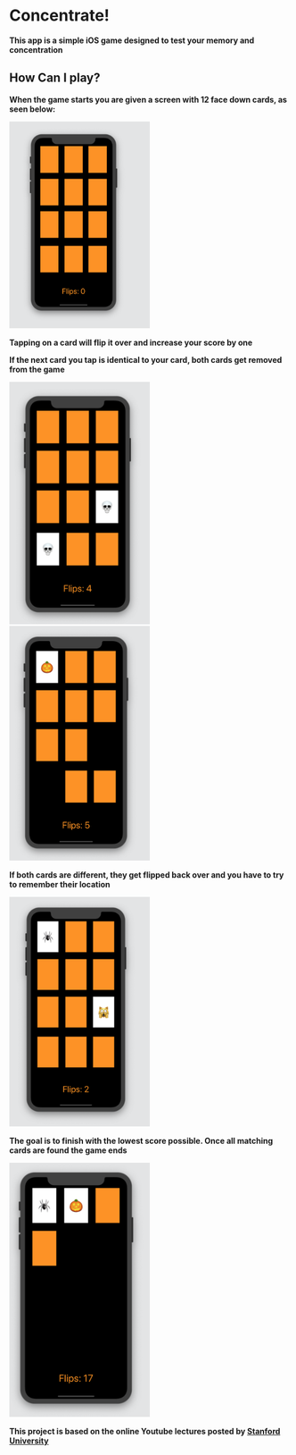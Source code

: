 # Concentrate!

 **This app is a simple iOS game designed to test your memory and concentration**
 
## How Can I play? 

**When the game starts you are given a screen with 12 face down cards, as seen below:**

<img src="Images/1.png" width="50%">

**Tapping on a card will flip it over and increase your score by one**

**If the next card you tap is identical to your card, both cards get removed from the game**

<img src="Images/3.png" width="50%"> <img src="Images/5.png" width="50%">

**If both cards are different, they get flipped back over and you have to try to remember their location**

<img src="Images/2.png" width="50%">

**The goal is to finish with the lowest score possible. Once all matching cards are found the game ends**

<img src="Images/4.png" width="50%">

**This project is based on the online Youtube lectures posted by [Stanford University](https://www.youtube.com/watch?v=TZL5AmwuwlA&list=PL3d_SFOiG7_8ofjyKzX6Nl1wZehbdiZC_&index=1)**
